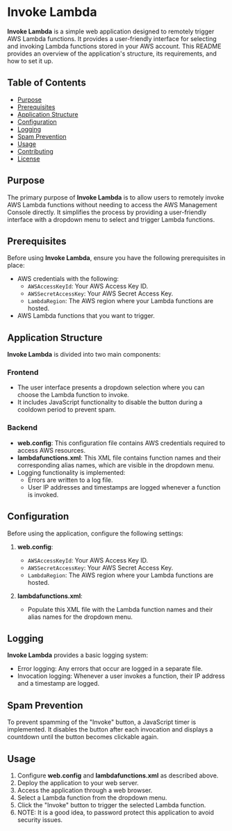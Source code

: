 # Invoke Lambda

**Invoke Lambda** is a simple web application designed to remotely trigger AWS Lambda functions. It provides a user-friendly interface for selecting and invoking Lambda functions stored in your AWS account. This README provides an overview of the application's structure, its requirements, and how to set it up.

## Table of Contents
- [Purpose](#purpose)
- [Prerequisites](#prerequisites)
- [Application Structure](#application-structure)
- [Configuration](#configuration)
- [Logging](#logging)
- [Spam Prevention](#spam-prevention)
- [Usage](#usage)
- [Contributing](#contributing)
- [License](#license)

## Purpose

The primary purpose of **Invoke Lambda** is to allow users to remotely invoke AWS Lambda functions without needing to access the AWS Management Console directly. It simplifies the process by providing a user-friendly interface with a dropdown menu to select and trigger Lambda functions.

## Prerequisites

Before using **Invoke Lambda**, ensure you have the following prerequisites in place:

- AWS credentials with the following:
    - `AWSAccessKeyId`: Your AWS Access Key ID.
    - `AWSSecretAccessKey`: Your AWS Secret Access Key.
    - `LambdaRegion`: The AWS region where your Lambda functions are hosted.
- AWS Lambda functions that you want to trigger.

## Application Structure

**Invoke Lambda** is divided into two main components:

### Frontend
- The user interface presents a dropdown selection where you can choose the Lambda function to invoke.
- It includes JavaScript functionality to disable the button during a cooldown period to prevent spam.

### Backend
- **web.config**: This configuration file contains AWS credentials required to access AWS resources.
- **lambdafunctions.xml**: This XML file contains function names and their corresponding alias names, which are visible in the dropdown menu.
- Logging functionality is implemented:
    - Errors are written to a log file.
    - User IP addresses and timestamps are logged whenever a function is invoked.

## Configuration

Before using the application, configure the following settings:

1. **web.config**:
    - `AWSAccessKeyId`: Your AWS Access Key ID.
    - `AWSSecretAccessKey`: Your AWS Secret Access Key.
    - `LambdaRegion`: The AWS region where your Lambda functions are hosted.

2. **lambdafunctions.xml**:
    - Populate this XML file with the Lambda function names and their alias names for the dropdown menu.

## Logging

**Invoke Lambda** provides a basic logging system:

- Error logging: Any errors that occur are logged in a separate file.
- Invocation logging: Whenever a user invokes a function, their IP address and a timestamp are logged.

## Spam Prevention

To prevent spamming of the "Invoke" button, a JavaScript timer is implemented. It disables the button after each invocation and displays a countdown until the button becomes clickable again.

## Usage

1. Configure **web.config** and **lambdafunctions.xml** as described above.
2. Deploy the application to your web server.
3. Access the application through a web browser.
4. Select a Lambda function from the dropdown menu.
5. Click the "Invoke" button to trigger the selected Lambda function.
6. NOTE: It is a good idea, to password protect this application to avoid security issues.


